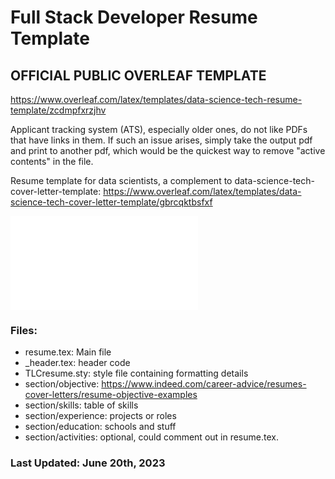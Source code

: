 # Full Stack Developer Resume Template
## OFFICIAL PUBLIC OVERLEAF TEMPLATE
https://www.overleaf.com/latex/templates/data-science-tech-resume-template/zcdmpfxrzjhv

Applicant tracking system (ATS), especially older ones, do not like PDFs that have links in them. If such an issue arises, simply take the output pdf and print to another pdf, which would be the quickest way to remove "active contents" in the file.

Resume template for data scientists, a complement to data-science-tech-cover-letter-template:
https://www.overleaf.com/latex/templates/data-science-tech-cover-letter-template/gbrcqktbsfxf

![cover](./preview.pdf?raw=true)

### Files:
- resume.tex: Main file
- _header.tex: header code
- TLCresume.sty: style file containing formatting details
- section/objective: https://www.indeed.com/career-advice/resumes-cover-letters/resume-objective-examples
- section/skills: table of skills
- section/experience: projects or roles
- section/education: schools and stuff
- section/activities: optional, could comment out in resume.tex.
               
### Last Updated: June 20th, 2023